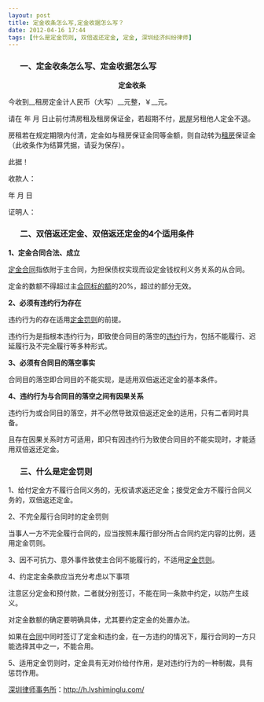 ```yaml
---
layout: post
title: 定金收条怎么写,定金收据怎么写？
date: 2012-04-16 17:44
tags: [什么是定金罚则, 双倍返还定金, 定金, 深圳经济纠纷律师]
---
```

<ol>
<h3>一、定金收条怎么写、定金收据怎么写</h3>
</ol>
<p style="text-align: center;"><strong>定金收条</strong></p>
今收到__租房定金计人民币（大写）__元整，￥__元。

请在  年  月 日止前付清房租及租房保证金，若超期不付，<a href="http://h.lvshiminglu.com/law/802.html">房屋</a>另租他人定金不退。

房租若在规定期限内付清，定金如与租房保证金同等金额，则自动转为<a href="http://h.lvshiminglu.com/law/404.html">租房</a>保证金（此收条作为结算凭据，请妥为保存）。

此据！

收款人：

年   月   日

证明人：
<ol>
<h3>二、双倍返还定金、双倍返还定金的4个适用条件</h3>
</ol>
<strong>1、定金合同合法、成立</strong>

<a href="http://h.lvshiminglu.com/law/846.html">定金合同</a>指依附于主合同，为担保债权实现而设定金钱权利义务关系的从合同。

定金的数额不得超过主<a href="http://h.lvshiminglu.com/law/693.html">合同标的额</a>的20%，超过的部分无效。

<strong>2、必须有违约行为存在</strong>

违约行为的存在适用<a href="http://h.lvshiminglu.com/law/116.html">定金罚则</a>的前提。

违约行为是指根本违约行为，即致使合同目的落空的<a href="http://h.lvshiminglu.com/law/118.html">违约</a>行为，包括不能履行、迟延履行及不完全履行等多种形式。

<strong>3、必须有合同目的落空事实</strong>

合同目的落空即合同目的不能实现，是适用双倍返还定金的基本条件。

<strong>4、违约行为与合同目的落空之间有因果关系</strong>

违约行为或合同目的落空，并不必然导致双倍返还定金的适用，只有二者同时具备。

且存在因果关系时方可适用，即只有因违约行为致使合同目的不能实现时，才能适用双倍返还定金。
<ol>
<h3>三、什么是定金罚则</h3>
</ol>
1、给付定金方不履行合同义务的，无权请求返还定金；接受定金方不履行合同义务的，双倍返还定金。

2、不完全履行合同时的定金罚则

当事人一方不完全履行合同的，应当按照未履行部分所占合同约定内容的比例，适用定金罚则。

3、因不可抗力、意外事件致使主合同不能履行的，不适用<a href="http://h.lvshiminglu.com/law/116.html">定金罚则</a>。

4、约定定金条款应当充分考虑以下事项

注意区分定金和预付款，二者就分别签订，不能在同一条款中约定，以防产生歧义。

对定金数额的确定要明确具体，尤其要约定定金的处置办法。

如果在<a href="http://h.lvshiminglu.com/law/126.html">合同</a>中同时签订了定金和违约金，在一方违约的情况下，履行合同的一方只能选择其中之一，不能合用。

5、适用定金罚则时，定金具有无对价给付作用，是对违约行为的一种制裁，具有惩罚作用。

<a href="http://h.lvshiminglu.com/">深圳律师事务所</a>：<a href="http://h.lvshiminglu.com/">http://h.lvshiminglu.com/</a>

